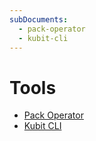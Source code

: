 ```yaml
---
subDocuments:
  - pack-operator
  - kubit-cli
---
```


# Tools

- [Pack Operator](pack-operator)
- [Kubit CLI](kubit-cli)
